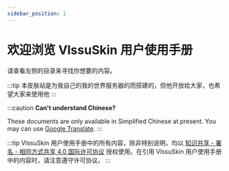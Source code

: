 ```yaml
---
sidebar_position: 1
---
```


# 欢迎浏览 VlssuSkin 用户使用手册

请查看左侧的目录来寻找你想要的内容。

:::tip
本皮肤站是为我自己的我的世界服务器的而搭建的，但他开放给大家，也希望大家来使用他
:::

:::caution
**Can't understand Chinese?**

These documents are only available in Simplified Chinese at present. You may can use [Google Translate](https://translate.google.com/).
:::

:::tip
VlssuSkin 用户使用手册中的所有内容，除非特别说明，均以 [知识共享 - 署名 - 相同方式共享 4.0 国际许可协议](https://creativecommons.org/licenses/by-sa/4.0/deed.zh) 授权使用。在引用 VlssuSkin 用户使用手册中的内容时，请注意遵守许可协议。
:::
